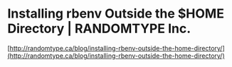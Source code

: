 <!--
id: 11282919974
link: http://tumblr.atmos.org/post/11282919974/installing-rbenv-outside-the-home-directory
slug: installing-rbenv-outside-the-home-directory
date: Mon Oct 10 2011 12:19:23 GMT-0700 (PDT)
publish: 2011-10-010
tags: 
title: Installing rbenv Outside the $HOME Directory | RANDOMTYPE Inc.
-->


Installing rbenv Outside the $HOME Directory | RANDOMTYPE Inc.
==============================================================

[http://randomtype.ca/blog/installing-rbenv-outside-the-home-directory/](http://randomtype.ca/blog/installing-rbenv-outside-the-home-directory/)

